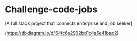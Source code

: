 # Challenge-code-jobs

[A full stack project that connects enterprise and job seeker]

(https://dbdiagram.io/d/64fc6e2902bd1c4a5e41bac2)
